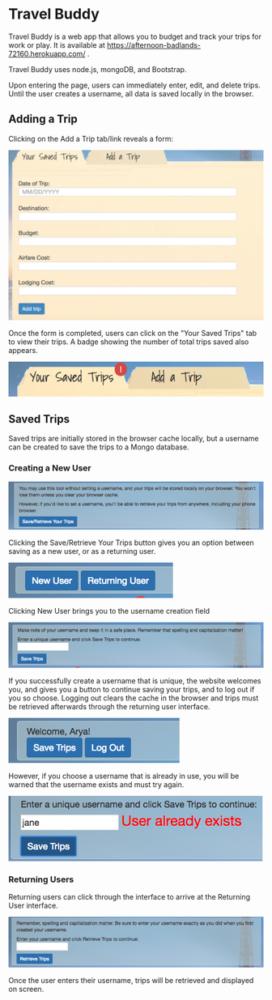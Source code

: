 # Travel Buddy

Travel Buddy is a web app that allows you to budget and track your trips for work or play.  It is available at https://afternoon-badlands-72160.herokuapp.com/ .

Travel Buddy uses node.js, mongoDB, and Bootstrap.

Upon entering the page, users can immediately enter, edit, and delete trips. Until the user creates a username, all data is saved locally in the browser.

## Adding a Trip
Clicking on the Add a Trip tab/link reveals a form:

![image 1](/readme_images/image_1.png)

Once the form is completed, users can click on the "Your Saved Trips" tab to view their trips.  A badge showing the number of total trips saved also appears.

![image 2](/readme_images/image_2.png)

## Saved Trips
Saved trips are initially stored in the browser cache locally, but a username can be created to save the trips to a Mongo database.

### Creating a New User

![image 3](readme_images/image_3.png)

Clicking the Save/Retrieve Your Trips button gives you an option between saving as a new user, or as a returning user.

![image 4](readme_images/image_4.png)

Clicking New User brings you to the username creation field

![image 5](readme_images/image_5.png)

If you successfully create a username that is unique, the website welcomes you, and gives you a button to continue saving your trips, and to log out if you so choose.  Logging out clears the cache in the browser and trips must be retrieved afterwards through the returning user interface.

![image 6](readme_images/image_6.png)

However, if you choose a username that is already in use, you will be warned that the username exists and must try again.

![image 7](readme_images/image_7.png)

### Returning Users
Returning users can click through the interface to arrive at the Returning User interface.

![image 8](readme_images/image_8.png)

Once the user enters their username, trips will be retrieved and displayed on screen.


